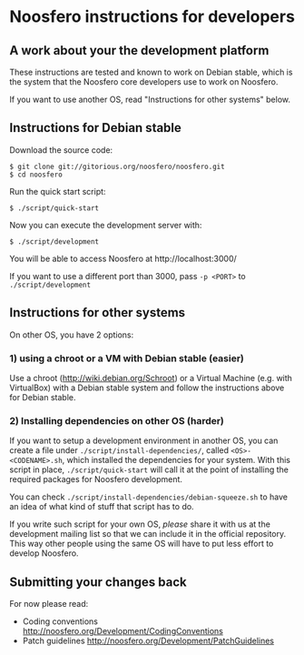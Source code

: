 Noosfero instructions for developers
====================================

A work about your the development platform
------------------------------------------

These instructions are tested and known to work on Debian stable, which is the system that the Noosfero core developers use to work on Noosfero.

If you want to use another OS, read "Instructions for other systems" below.

Instructions for Debian stable
------------------------------

Download the source code:

    $ git clone git://gitorious.org/noosfero/noosfero.git
    $ cd noosfero

Run the quick start script:

    $ ./script/quick-start

Now you can execute the development server with:

    $ ./script/development

You will be able to access Noosfero at http://localhost:3000/

If you want to use a different port than 3000, pass `-p <PORT>` to `./script/development`

Instructions for other systems
------------------------------

On other OS, you have 2 options:

### 1) using a chroot or a VM with Debian stable (easier)

Use a chroot (http://wiki.debian.org/Schroot) or a Virtual Machine (e.g. with VirtualBox) with a Debian stable system and follow the instructions above for Debian stable.

### 2) Installing dependencies on other OS (harder)

If you want to setup a development environment in another OS, you can create a file under `./script/install-dependencies/`, called `<OS>-<CODENAME>.sh`, which installed the dependencies for your system. With this script in place, `./script/quick-start` will call it at the point of installing the required packages for Noosfero development.

You can check `./script/install-dependencies/debian-squeeze.sh` to have an idea of what kind of stuff that script has to do.

If you write such script for your own OS, *please* share it with us at the development mailing list so that we can include it in the official repository. This way other people using the same OS will have to put less effort to develop Noosfero.

Submitting your changes back
----------------------------

For now please read:

- Coding conventions
  http://noosfero.org/Development/CodingConventions
- Patch guidelines
  http://noosfero.org/Development/PatchGuidelines
